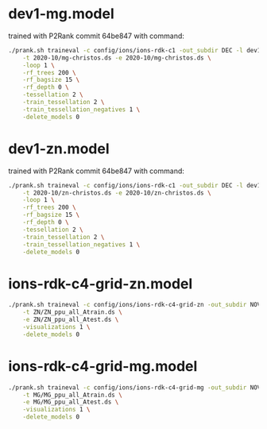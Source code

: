 

# dev1-mg.model

trained with P2Rank commit 64be847 with command:

```sh
./prank.sh traineval -c config/ions/ions-rdk-c1 -out_subdir DEC -l dev1 \
    -t 2020-10/mg-christos.ds -e 2020-10/mg-christos.ds \
    -loop 1 \
    -rf_trees 200 \
    -rf_bagsize 15 \
    -rf_depth 0 \
    -tessellation 2 \
    -train_tessellation 2 \
    -train_tessellation_negatives 1 \
    -delete_models 0
```

# dev1-zn.model

trained with P2Rank commit 64be847 with command:

```sh
./prank.sh traineval -c config/ions/ions-rdk-c1 -out_subdir DEC -l dev1 \
    -t 2020-10/zn-christos.ds -e 2020-10/zn-christos.ds \
    -loop 1 \
    -rf_trees 200 \
    -rf_bagsize 15 \
    -rf_depth 0 \
    -tessellation 2 \
    -train_tessellation 2 \
    -train_tessellation_negatives 1 \
    -delete_models 0
```


# ions-rdk-c4-grid-zn.model

```sh
./prank.sh traineval -c config/ions/ions-rdk-c4-grid-zn -out_subdir NOV2 -label GRID1 \
    -t ZN/ZN_ppu_all_Atrain.ds \
    -e ZN/ZN_ppu_all_Atest.ds \
    -visualizations 1 \
    -delete_models 0
```

# ions-rdk-c4-grid-mg.model

```sh
./prank.sh traineval -c config/ions/ions-rdk-c4-grid-mg -out_subdir NOV2 -label GRID1 \
    -t MG/MG_ppu_all_Atrain.ds \
    -e MG/MG_ppu_all_Atest.ds \
    -visualizations 1 \
    -delete_models 0
```